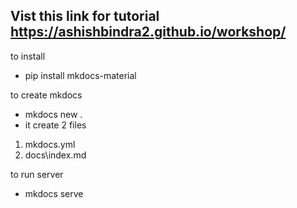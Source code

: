 ## Vist this link for tutorial https://ashishbindra2.github.io/workshop/
to install
- pip install mkdocs-material

to create mkdocs
- mkdocs new .
-   it create 2 files
1. mkdocs.yml
2. docs\index.md

to run server

- mkdocs serve 